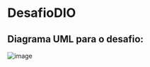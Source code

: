 # DesafioDIO

## Diagrama UML para o desafio:

![image](https://github.com/lfernandex/DesafioDIO/assets/106842103/c44eeb20-e9f0-4aaf-9868-e15640566fc0)
